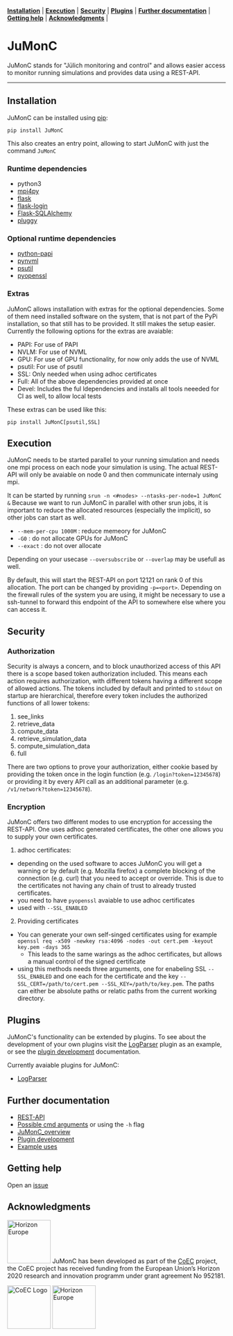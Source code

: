 **[Installation](#installation)** |
**[Execution](#execution)** |
**[Security](#security)** |
**[Plugins](#plugins)** |
**[Further documentation](#further-documentation)** |
**[Getting help](#getting-help)** |
**[Acknowledgments](#acknowledgments)** |

# JuMonC

JuMonC stands for "Jülich monitoring and control" and allows easier access to monitor running simulations and provides data using a REST-API.

---

## Installation

JuMonC can be installed using [pip](https://pypi.org/project/JuMonC/):

`pip install JuMonC`

This also creates an entry point, allowing to start JuMonC with just the command `JuMonC`

### Runtime dependencies

- python3
- [mpi4py](https://mpi4py.readthedocs.io/en/stable/)
- [flask](https://flask.palletsprojects.com/en/2.0.x/)
- [flask-login](https://flask-login.readthedocs.io/en/latest/)
- [Flask-SQLAlchemy](https://github.com/pallets-eco/flask-sqlalchemy)
- [pluggy](https://pluggy.readthedocs.io/en/latest/)

### Optional runtime dependencies

- [python-papi](https://flozz.github.io/pypapi/install.html)
- [pynvml](https://pypi.org/project/pynvml/)
- [psutil](https://pypi.org/project/psutil/)
- [pyopenssl](https://pypi.org/project/pyOpenSSL/)

### Extras

JuMonC allows installation with extras for the optional dependencies. Some of them need installed software on the system, that is not part of the PyPi installation, so that still has to be provided. It still makes the setup easier. Currently the following options for the extras are avaiable:

- PAPI: For use of PAPI
- NVLM: For use of NVML
- GPU: For use of GPU functionality, for now only adds the use of NVML
- psutil: For use of psutil
- SSL: Only needed when using adhoc certificates
- Full: All of the above dependencies provided at once
- Devel: Includes the ful ldependencies and installs all tools neeeded for CI as well, to allow local tests

These extras can be used like this:

`pip install JuMonC[psutil,SSL]`

## Execution

JuMonC needs to be started parallel to your running simulation and needs one mpi process on each node your simulation is using. The actual REST-API will only be avaiable on node 0 and then communicate internaly using mpi.

It can be started by running `srun -n <#nodes> --ntasks-per-node=1 JuMonC &`
Because we want to run JuMonC in parallel with other srun jobs, it is important to reduce the allocated resources (especially the implicit), so other jobs can start as well.
- `--mem-per-cpu 1000M` : reduce memeory for JuMonC
- `-G0` : do not allocate GPUs for JuMonC
- `--exact` : do not over allocate

Depending on your usecase `--oversubscribe` or `--overlap` may be usefull as well.

By default, this will start the REST-API on port 12121 on rank 0 of this allocation. The port can be changed by providing `-p=<port>`. Depending on the firewall rules of the system you are using, it might be necessary to use a ssh-tunnel to forward this endpoint of the API to somewhere else where you can access it.


## Security

### Authorization

Security is always a concern, and to block unauthorized access of this API there is a scope based token authorization included. This means each action requires authorization, with different tokens having a different scope of allowed actions. The tokens included by default and printed to `stdout` on startup are hierarchical, therefore every token includes the authorized functions of all lower tokens:

1. see_links
2. retrieve_data
3. compute_data
4. retrieve_simulation_data
5. compute_simulation_data
6. full

There are two options to prove your authorization, either cookie based by providing the token once in the login function (e.g. `/login?token=12345678`) or providing it by every API call as an additional parameter (e.g. `/v1/network?token=12345678`).

### Encryption

JuMonC offers two different modes to use encryption for accessing the REST-API. One uses adhoc generated certificates, the other one allows you to supply your own certificates.
1. adhoc certificates:
  - depending on the used software to acces JuMonC you will get a warning or by default (e.g. Mozilla firefox) a complete blocking of the connection (e.g. curl) that you need to accept or override. This is due to the certificates not having any chain of trust to already trusted certificates.
  - you need to have `pyopenssl` avaiable to use adhoc certificates
  - used with `--SSL_ENABLED`
2. Providing certificates
  - You can generate your own self-singed certificates using for example `openssl req -x509 -newkey rsa:4096 -nodes -out cert.pem -keyout key.pem -days 365`
    - This leads to the same warings as the adhoc certificates, but allows a manual control of the signed certificate
  - using this methods needs three arguments, one for enabeling SSL `--SSL_ENABLED` and one each for the certificate and the key `--SSL_CERT=/path/to/cert.pem --SSL_KEY=/path/to/key.pem`. The paths can either be absolute paths or relatic paths from the current working directory.

## Plugins

JuMonC's functionality can be extended by plugins. To see about the development of your own plugins visit the [LogParser](https://gitlab.jsc.fz-juelich.de/coec/jumonc-logparser/) plugin as an example, or see the [plugin development](https://gitlab.jsc.fz-juelich.de/coec/jumonc-logparser/-/blob/main/PLUGIN_DEV.md) documentation. 

Currently avaiable plugins for JuMonC:
- [LogParser](https://pypi.org/project/JuMonC-LogParser)

## Further documentation

- [REST-API](https://gitlab.jsc.fz-juelich.de/coec/jumonc/-/blob/main/doc/REST_API/openapi.yaml)
- [Possible cmd arguments](https://gitlab.jsc.fz-juelich.de/coec/jumonc/-/blob/main/doc/CMD/Parameters.md) or using the `-h` flag
- [JuMonC_overview](https://gitlab.jsc.fz-juelich.de/coec/jumonc/-/blob/main/doc/Developer/JuMonC_overview.ipynb)
- [Plugin development](https://gitlab.jsc.fz-juelich.de/coec/jumonc-logparser/-/blob/main/PLUGIN_DEV.md)
- [Example uses](https://gitlab.jsc.fz-juelich.de/coec/jumonc/-/blob/main/examples)


## Getting help

Open an [issue](https://gitlab.jsc.fz-juelich.de/coec/jumonc/-/issues/new)


## Acknowledgments
[<img src="https://gitlab.jsc.fz-juelich.de/coec/jumonc/-/blob/main/doc/Logo/EU_Horizon.png"  width="100" title="Horizon Europe: Research and innovation funding programme until 2027" alt="Horizon Europe">](https://ec.europa.eu/info/research-and-innovation/funding/funding-opportunities/funding-programmes-and-open-calls/horizon-europe_en) JuMonC has been developed as part of the [CoEC](https://coec-project.eu/) project, the CoEC project has received funding from the European Union’s Horizon 2020 research and innovation programm under grant agreement No 952181.

[<img src="https://gitlab.jsc.fz-juelich.de/coec/jumonc/-/raw/main/doc/Logo/COEC_LOGO.png"  height="100" title="The Center of Excellence in Combustion" alt="CoEC Logo">](https://coec-project.eu/) [<img src="https://gitlab.jsc.fz-juelich.de/coec/jumonc/-/raw/main/doc/Logo/EU_Horizon.png"  height="100" title="Horizon Europe: Research and innovation funding programme until 2027" alt="Horizon Europe">](https://ec.europa.eu/info/research-and-innovation/funding/funding-opportunities/funding-programmes-and-open-calls/horizon-europe_en)

